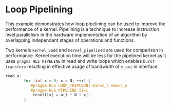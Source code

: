 Loop Pipelining
================

This example demonstrates how loop pipelining can be used to improve the performance of a kernel. Pipelining is a technique to increase instruction level parallelism in the hardware implementation of an algorithm by overlapping independent stages of operations and functions.

Two kernels `kernel_vadd` and `kernel_pipelined` are used for comparison in performance. Kernel execution time will be less for the pipelined kernel as it uses `pragma HLS PIPELINE` in read and write loops which enables `burst transfers` resulting in effective usage of bandwidth of `m_axi` in interface.

```c++
read_a:
        for (int x = 0; x < N; ++x) {
           #pragma HLS LOOP_TRIPCOUNT min=c_n max=c_n
           #pragma HLS PIPELINE II=1
            result[x] = a[i * N + x];
        }
```
